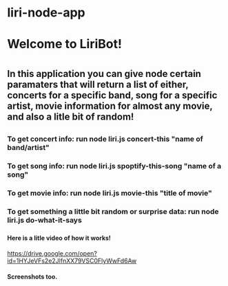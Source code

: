 # liri-node-app

# Welcome to LiriBot! <h1>
## In this application you can give node certain paramaters that will return a list of either, concerts for a specific band, song for a specific artist, movie information for almost any movie, and also a litle bit of random! <h2>

### To get concert info: run node liri.js concert-this "name of band/artist"<h3>
### To get song info: run node liri.js spoptify-this-song "name of a song"<h3>
### To get movie info: run node liri.js movie-this "title of movie"<h3>
### To get something a little bit random or surprise data: run node liri.js do-what-it-says<h3>

#### Here is a litle video of how it works! <h4>

https://drive.google.com/open?id=1HYJeVFs2e2JlfnXX79VSC0FlyWwFd6Aw

#### Screenshots too. <h4>
